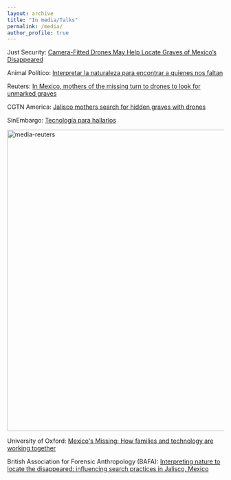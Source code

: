 ```yaml
---
layout: archive
title: "In media/Talks"
permalink: /media/
author_profile: true
---
```


Just Security: [Camera-Fitted Drones May Help Locate Graves of Mexico’s Disappeared](https://www.justsecurity.org/105181/drones-graves-mexicos-disappeared/)

Animal Político: [Interpretar la naturaleza para encontrar a quienes nos faltan](https://animalpolitico.com/analisis/invitades/libro-madres-buscadoras-fil)

Reuters: [In Mexico, mothers of the missing turn to drones to look for unmarked graves](https://www.reuters.com/world/americas/mexico-mothers-missing-turn-drones-look-unmarked-graves-2024-01-26/)

CGTN America: [Jalisco mothers search for hidden graves with drones](https://twitter.com/cgtnamerica/status/1751362286118150555)

SinEmbargo: [Tecnología para hallarlos ](https://www.sinembargo.mx/18-12-2023/4440515)

<img width="700" alt="media-reuters" src="https://github.com/FOUND-project/found-project.github.io/assets/168593479/01445c38-8b19-486a-b29d-7c403d13774d">

University of Oxford: [Mexico's Missing: How families and technology are working together](https://www.ox.ac.uk/event/mexicos-missing-how-families-and-technology-are-working-together)

British Association for Forensic Anthropology (BAFA): [Interpreting nature to locate the disappeared: influencing search practices in Jalisco, Mexico](https://bafauk.weebly.com/winter-conference--agm-2024.html)
